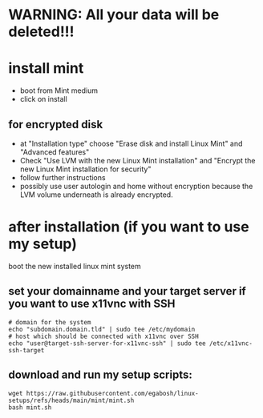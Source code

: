 # WARNING: All your data will be deleted!!!
# install mint
- boot from Mint medium
- click on install

## for encrypted disk
- at "Installation type" choose "Erase disk and install Linux Mint" and "Advanced features"
- Check "Use LVM with the new Linux Mint installation" and "Encrypt the new Linux Mint installation for security"
- follow further instructions
- possibly use user autologin and home without encryption because the LVM volume underneath is already encrypted.

# after installation (if you want to use my setup)
boot the new installed linux mint system
## set your domainname and your target server if you want to use x11vnc with SSH
```
# domain for the system
echo "subdomain.domain.tld" | sudo tee /etc/mydomain
# host which should be connected with x11vnc over SSH
echo "user@target-ssh-server-for-x11vnc-ssh" | sudo tee /etc/x11vnc-ssh-target
```
## download and run my setup scripts:
```
wget https://raw.githubusercontent.com/egabosh/linux-setups/refs/heads/main/mint/mint.sh
bash mint.sh
```

